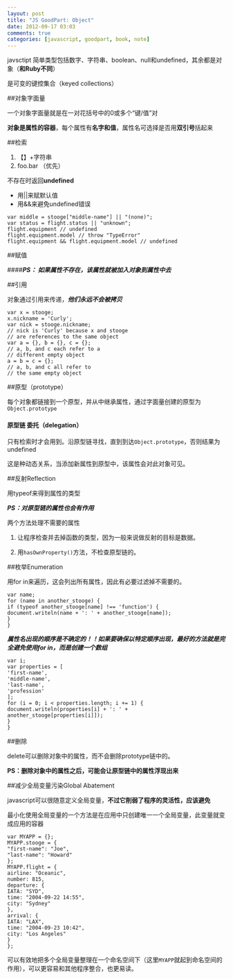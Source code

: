 ```yaml
---
layout: post
title: "JS GoodPart: Object"
date: 2012-09-17 03:03
comments: true
categories: [javascript, goodpart, book, note]
---
```

javsctipt 简单类型包括数字、字符串、boolean、null和undefined，其余都是对象（**和Ruby不同**）

是可变的键控集合（keyed collections）

##对象字面量

一个对象字面量就是在一对花括号中的0或多个“键/值”对

**对象是属性的容器**，每个属性有**名字和值**，属性名可选择是否用**双引号**括起来

##检索

1. 【】+字符串
2. foo.bar （优先）

不存在时返回**undefined**

* 用||来赋默认值
* 用&&来避免undefined错误

```
var middle = stooge["middle-name"] || "(none)";
var status = flight.status || "unknown";
flight.equipment // undefined
flight.equipment.model // throw "TypeError"
flight.equipment && flight.equipment.model // undefined
```

##赋值

####***PS： 如果属性不存在，该属性就被加入对象到属性中去***

##引用

对象通过引用来传递，***他们永远不会被拷贝***

```
var x = stooge;
x.nickname = 'Curly';
var nick = stooge.nickname;
// nick is 'Curly' because x and stooge
// are references to the same object
var a = {}, b = {}, c = {};
// a, b, and c each refer to a
// different empty object
a = b = c = {};
// a, b, and c all refer to
// the same empty object
```

##原型（prototype）

每个对象都链接到一个原型，并从中继承属性，通过字面量创建的原型为`Object.prototype`

#### 原型链 委托（delegation）

 只有检索时才会用到。沿原型链寻找，直到到达`Object.prototype`，否则结果为undefined

这是种动态关系，当添加新属性到原型中，该属性会对此对象可见。

##反射Reflection

用typeof来得到属性的类型

***PS：对原型链的属性也会有作用***

两个方法处理不需要的属性

1. 让程序检查并去掉函数的类型，因为一般来说做反射的目标是数据。

2. 用`hasOwnProperty()`方法，不检查原型链的。

##枚举Enumeration

用for in来遍历，这会列出所有属性，因此有必要过滤掉不需要的。

```
var name;
for (name in another_stooge) {
if (typeof another_stooge[name] !== 'function') {
document.writeln(name + ': ' + another_stooge[name]);
}
}
```

***属性名出现的顺序是不确定的！！如果要确保以特定顺序出现，最好的方法就是完全避免使用for in，而是创建一个数组***

```
var i;
var properties = [
'first-name',
'middle-name',
'last-name',
'profession'
];
for (i = 0; i < properties.length; i += 1) {
document.writeln(properties[i] + ': ' +
another_stooge[properties[i]]);
}
}
```

##删除

delete可以删除对象中的属性，而不会删除prototype链中的。

**PS：删除对象中的属性之后，可能会让原型链中的属性浮现出来**

##减少全局变量污染Global Abatement

javascript可以很随意定义全局变量，**不过它削弱了程序的灵活性，应该避免**

最小化使用全局变量的一个方法是在应用中只创建唯一一个全局变量，此变量就变成应用的容器

```
var MYAPP = {};
MYAPP.stooge = {
"first-name": "Joe",
"last-name": "Howard"
};
MYAPP.flight = {
airline: "Oceanic",
number: 815,
departure: {
IATA: "SYD",
time: "2004-09-22 14:55",
city: "Sydney"
},
arrival: {
IATA: "LAX",
time: "2004-09-23 10:42",
city: "Los Angeles"
}
};
```

可以有效地把多个全局变量整理在一个命名空间下（这里`MYAPP`就起到命名空间的作用），可以更容易和其他程序整合，也更易读。